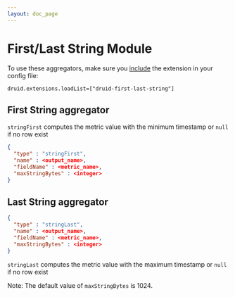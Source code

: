 ```yaml
---
layout: doc_page
---
```


# First/Last String Module

To use these aggregators, make sure you [include](../../operations/including-extensions.html) the extension in your config file:

```
druid.extensions.loadList=["druid-first-last-string"]
```

## First String aggregator

`stringFirst` computes the metric value with the minimum timestamp or `null` if no row exist

```json
{
  "type" : "stringFirst",
  "name" : <output_name>,
  "fieldName" : <metric_name>,
  "maxStringBytes" : <integer>
}
```

## Last String aggregator

```json
{
  "type" : "stringLast",
  "name" : <output_name>,
  "fieldName" : <metric_name>,
  "maxStringBytes" : <integer>
}
```

`stringLast` computes the metric value with the maximum timestamp or `null` if no row exist



Note: The default value of `maxStringBytes` is 1024.
